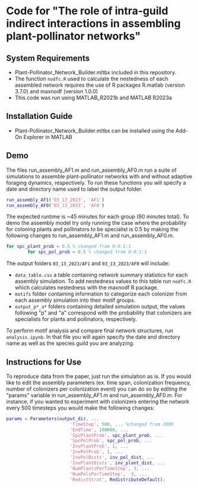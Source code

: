 # Code for "The role of intra-guild indirect interactions in assembling plant-pollinator networks"

## System Requirements

* Plant-Pollinator_Network_Builder.mltbx included in this repository. 
* The function ```nodfc.R``` used to calculate the nestedness of each assembled network requires the use of R packages R.matlab (version 3.7.0) and maxnodf (version 1.0.0)
* This code was run using MATLAB_R2021b and MATLAB R2023a

## Installation Guide 

* Plant-Pollinator_Network_Builder.mltbx can be installed using the Add-On Explorer in MATLAB

## Demo

The files run_assembly_AF1.m and run_assembly_AF0.m run a suite of simulations to assemble plant-pollinator networks with and without adaptive foraging dynamics, respectively. To run these functions you will specify a date and directory name used to label the output folder.

```matlab
run_assembly_AF1('03_13_2023', 'AF1')
run_assembly_AF0('03_13_2023', 'AF0')
```

The expected runtime is ~45 minutes for each group (90 minutes total). To demo the assembly model try only running the case where the probability for coloning plants and pollinators to be specialist is 0.5 by making the following changes to run_assembly_AF1.m and run_assembly_AF0.m.

```matlab
for spc_plant_prob = 0.5 % changed from 0:0.1:1
        for spc_pol_prob = 0.5 % changed from 0:0.1:1
```

The output folders ```03_13_2023/AF1``` and ```03_13_2023/AF0``` will include:

* ```data_table.csv``` a table containing network summary statistics for each assembly simulation. To add nestedness values to this table run ```nodfc.R``` which calculates nestedness with the maxnodf R package.
* ```motifs``` folder containing information to categorize each colonizer from each assembly simulation into their motif groups. 
* ```output_p*_a*``` folders containing detailed simulation output, the values following "p" and "a" correspond with the probability that colonizers are specialists for plants and pollinators, respectively.

To perform motif analysis and compare final network structures, run ```analysis.ipynb```. In that file you will again specify the date and directory name as well as the species guild you are analyzing. 

## Instructions for Use

To reproduce data from the paper, just run the simulation as is. If you would like to edit the assembly parameters (ex. time span, colonization frequency, number of colonizers per colonization event) you can do so by editing the "params" variable in run_assembly_AF1.m and run_assembly_AF0.m. For instance, if you wanted to experiment with colonizers entering the network every 500 timesteps you would make the following changes:

```matlab
params = Parameters(output_dir, ...
                        'TimeStep', 500, ... %changed from 2000 
                        'EndTime', 100000, ...
                        'SpcPlantProb', spc_plant_prob, ...
                        'SpcPolProb', spc_pol_prob, ...
                        'InvPlantProb', 1, ...
                        'InvPolProb', 1, ...
                        'InvPolDists', inv_pol_dist, ...
                        'InvPlantDists', inv_plant_dist, ...
                        'NumPlantsPerTimeStep', 3, ...
                        'NumPolsPerTimeStep',  3, ...
                        'RedistStrat', RedistributeDefault);
```
